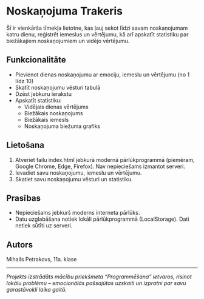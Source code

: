 # Noskaņojuma Trakeris

Šī ir vienkārša tīmekļa lietotne, kas ļauj sekot līdzi savam noskaņojumam katru dienu, reģistrēt iemeslus un vērtējumu, kā arī apskatīt statistiku par biežākajiem noskaņojumiem un vidējo vērtējumu.

## Funkcionalitāte

- Pievienot dienas noskaņojumu ar emociju, iemeslu un vērtējumu (no 1 līdz 10)
- Skatīt noskaņojumu vēsturi tabulā
- Dzēst jebkuru ierakstu
- Apskatīt statistiku:
  - Vidējais dienas vērtējums
  - Biežākais noskaņojums
  - Biežākais iemesls
  - Noskaņojuma biežuma grafiks

## Lietošana

1. Atveriet failu index.html jebkurā modernā pārlūkprogrammā (piemēram, Google Chrome, Edge, Firefox). Nav nepieciešams izmantot serveri.
2. Ievadiet savu noskaņojumu, iemeslu un vērtējumu.
3. Skatiet savu noskaņojumu vēsturi un statistiku.

## Prasības

- Nepieciešams jebkurš moderns interneta pārlūks.
- Datu uzglabāšana notiek lokāli pārlūkprogrammā (LocalStorage). Dati netiek sūtīti uz serveri.

## Autors

Mihails Petrakovs, 11a. klase

---

*Projekts izstrādāts mācību priekšmeta “Programmēšana” ietvaros, risinot lokālu problēmu – emocionālās pašsajūtas uzskaiti un izpratni par savu garastāvokli laika gaitā.*
